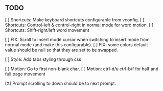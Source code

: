 ## TODO

[ ] Shortcuts: Make keyboard shortcuts configurable from vconfig.
[ ] Shortcuts: Control-left & control-right in normal mode for word motion.
[ ] Shortcuts: Shift-right/left word movement

[ ] FIX: Scroll to insert mode cursor when switching to insert mode from normal
    mode (and make this configurable).
[ ] FIX: some colors default value should be null so that they are set to be
    swapped.

[ ] Style: Add tabs styling through css

[ ] Motion: Go to first non-blank char.
[ ] Motion: ctrl-d/u ctrl-b/f for half and full page movement

[X] Prompt scrolling to down should be to next prompt.
